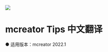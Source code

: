 ![](https://img.shields.io/badge/license-GPL--3.0-blue)

mcreator Tips 中文翻译
===
● 适用版本：mcreator 2022.1
